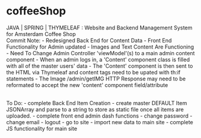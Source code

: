 # coffeeShop
JAVA | SPRING | THYMELEAF : Website and Backend Management System for Amsterdam Coffee Shop
<br>
Commit Note: 
	- Redesigned Back End for Content Data
		- Front End Functionality for Admin updated
		- Images and Text Content Are Functioning
			- Need To Change Admin Controller 'viewModel'(s) to a main admin content component
				- When an admin logs in, a 'Content' component class is filled with all of the master users' data
				- The 'Content' component is then sent to the HTML via Thymeleaf and content tags need to be upated with th:if statements
					- The Image /admin/getIMG HTTP Response may need to be reformated to accept the new 'content' component field/attribute

<br>
To Do:
	- complete Back End Item Creation
		- create master DEFAULT Item JSONArray and parse to a string to store as static file
		once all items are uploaded.  
	- complete front end admin dash functions
		- change password
		- change email
		- logout
		- go to site
	- import new data to main site
	- complete JS functionality for main site